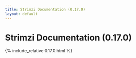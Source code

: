 ```yaml
---
title: Strimzi Documentation (0.17.0)
layout: default
---
```


<h1>Strimzi Documentation (0.17.0)</h1>

{% include_relative 0.17.0.html %}
